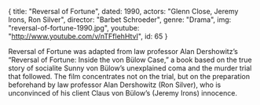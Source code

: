 {
  title: "Reversal of Fortune",
  dated: 1990,
  actors: "Glenn Close, Jeremy Irons, Ron Silver",
  director: "Barbet Schroeder",
  genre: "Drama",
  img: "reversal-of-fortune-1990.jpg",
  youtube: "http://www.youtube.com/v/nTFflehHtvI",
  id: 65
}

Reversal of Fortune was adapted from law professor Alan Dershowitz’s “Reversal of Fortune: Inside the von Bülow Case,” a book based on the true story of socialite Sunny von Bülow’s unexplained coma and the murder trial that followed. The film concentrates not on the trial, but on the preparation beforehand by law professor Alan Dershowitz (Ron Silver), who is unconvinced of his client Claus von Bülow’s (Jeremy Irons) innocence. 